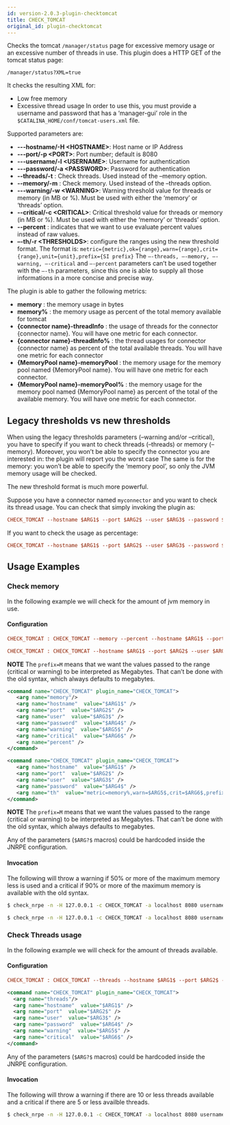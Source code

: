 ```yaml
---
id: version-2.0.3-plugin-checktomcat
title: CHECK_TOMCAT
original_id: plugin-checktomcat
---
```


Checks the tomcat `/manager/status` page for excessive memory usage or an excessive number of threads in use. This plugin does a HTTP GET of the tomcat status page:
```
/manager/status?XML=true
```
It checks the resulting XML for:

* Low free memory
* Excessive thread usage
In order to use this, you must provide a username and password that has a ‘manager-gui’ role in the `$CATALINA_HOME/conf/tomcat-users.xml` file.

Supported parameters are:

* **---hostname/-H <HOSTNAME\>**: Host name or IP Address
* **---port/-p <PORT\>**: Port number; default is 8080
* **---username/-l <USERNAME\>**: Username for authentication
* **---password/-a <PASSWORD\>**: Password for authentication
* **--threads/-t** : Check threads. Used instead of the –memory option.
* **--memory/-m** : Check memory. Used instead of the –threads option.
* **---warning/-w <WARNING\>**: Warning threshold value for threads or memory (in MB or %). Must be used with either the ‘memory’ or ‘threads’ option.
* **--critical/-c <CRITICAL\>**: Critical threshold value for threads or memory (in MB or %). Must be used with either the ‘memory’ or ‘threads’ option.
* **--percent** : indicates that we want to use evaluate percent values instead of raw values.
* **–-th/-r <THRESHOLDS\>**: configure the ranges using the new threshold format. The format is: `metric={metric},ok={range},warn={range},crit={range},unit={unit},prefix={SI prefix}`
The `–-threads, –-memory, –-warning, –-critical` and `–-percent` parameters can’t be used together with the `–-th` parameters, since this one is able to supply all those informations in a more concise and precise way.

The plugin is able to gather the following metrics:

* **memory** : the memory usage in bytes
* **memory%** : the memory usage as percent of the total memory available for tomcat
* **{connector name}-threadInfo** : the usage of threads for the connector {connector name}. You will have one metric for each connector.
* **{connector name}-threadInfo%** : the thread usages for connector {connector name} as percent of the total available threads. You will have one metric for each connector
* **{MemoryPool name}-memoryPool** : the memory usage for the memory pool named {MemoryPool name}. You will have one metric for each connector.
* **{MemoryPool name}-memoryPool%** : the memory usage for the memory pool named {MemoryPool name} as percent of the total of the available memory. You will have one metric for each connector.

## Legacy thresholds vs new thresholds
When using the legacy thresholds parameters (–warning and/or –critical), you have to specify if you want to check threads (–threads) or memory (–memory). Moreover, you won’t be able to specify the connector you are interested in: the plugin will report you the worst case The same is for the memory: you won’t be able to specify the ‘memory pool’, so only the JVM memory usage will be checked.

The new threshold format is much more powerful.

Suppose you have a connector named `myconnector` and you want to check its thread usage. You can check that simply invoking the plugin as:

```ini
CHECK_TOMCAT --hostname $ARG1$ --port $ARG2$ --user $ARG3$ --password $ARG4$ --th metric=myconnector-threadInfo,warn=80..inf,crit=90..inf
```
If you want to check the usage as percentage:
```ini
CHECK_TOMCAT --hostname $ARG1$ --port $ARG2$ --user $ARG3$ --password $ARG4$ --th metric=myconnector-threadInfo%,warn=80..inf,crit=90..inf
```
## Usage Examples
### Check memory
In the following example we will check for the amount of jvm memory in use.

#### Configuration
<!--DOCUSAURUS_CODE_TABS-->
<!-- INI (Old Threshold Syntax) -->
```ini
CHECK_TOMCAT : CHECK_TOMCAT --memory --percent --hostname $ARG1$ --port $ARG2$ --user $ARG3$ --password $ARG4$ --warning $ARG5$ --critical $ARG6$
```
<!-- INI (New Threshold Syntax) -->
```ini
CHECK_TOMCAT : CHECK_TOMCAT --hostname $ARG1$ --port $ARG2$ --user $ARG3$ --password $ARG4$ --th metric=memory%,warn=$ARG5$,crit=$ARG6$,prefix=M
```
**NOTE** The `prefix=M` means that we want the values passed to the range (critical or warning) to be interpreted as Megabytes. That can’t be done with the old syntax, which always defaults to megabytes.

<!-- XML (Old Threshold Syntax) -->
```xml
<command name="CHECK_TOMCAT" plugin_name="CHECK_TOMCAT">
   <arg name="memory"/>
   <arg name="hostname"  value="$ARG1$" />
   <arg name="port"  value="$ARG2$" />
   <arg name="user"  value="$ARG3$" />
   <arg name="password"  value="$ARG4$" />
   <arg name="warning"  value="$ARG5$" />
   <arg name="critical"  value="$ARG6$" />
   <arg name="percent" />
</command>
```
<!-- XML (New Threshold Syntax) -->
```xml
<command name="CHECK_TOMCAT" plugin_name="CHECK_TOMCAT">
   <arg name="hostname"  value="$ARG1$" />
   <arg name="port"  value="$ARG2$" />
   <arg name="user"  value="$ARG3$" />
   <arg name="password"  value="$ARG4$" />
   <arg name="th"  value="metric=memory%,warn=$ARG5$,crit=$ARG6$,prefix=M" />
</command>
```
**NOTE** The `prefix=M` means that we want the values passed to the range (critical or warning) to be interpreted as Megabytes. That can’t be done with the old syntax, which always defaults to megabytes.
<!--END_DOCUSAURUS_CODE_TABS-->

Any of the parameters (`$ARG?$` macros) could be hardcoded inside the JNRPE configuration.

#### Invocation

The following will throw a warning if 50% or more of the maximum memory less is used and a critical if 90% or more of the maximum memory is available with the old syntax.

<!--DOCUSAURUS_CODE_TABS-->
<!-- Old Syntax  -->
```bash
$ check_nrpe -n -H 127.0.0.1 -c CHECK_TOMCAT -a localhost 8080 username password 50: 90: 
```
<!-- New Syntax  -->
```bash
$ check_nrpe -n -H 127.0.0.1 -c CHECK_TOMCAT -a localhost 8080 username password 50..inf 90..inf 
```
<!--END_DOCUSAURUS_CODE_TABS-->

### Check Threads usage
In the following example we will check for the amount of threads available.

#### Configuration
<!--DOCUSAURUS_CODE_TABS-->
<!-- INI -->
```ini
CHECK_TOMCAT : CHECK_TOMCAT --threads --hostname $ARG1$ --port $ARG2$ --user $ARG3$ --password $ARG4$ --warning $ARG5$ --critical $ARG6$
```
<!-- XML -->
```xml
<command name="CHECK_TOMCAT" plugin_name="CHECK_TOMCAT">
  <arg name="threads"/>
  <arg name="hostname"  value="$ARG1$" />
  <arg name="port"  value="$ARG2$" />
  <arg name="user"  value="$ARG3$" />
  <arg name="password"  value="$ARG4$" />
  <arg name="warning"  value="$ARG5$" />
  <arg name="critical"  value="$ARG6$" />
</command>
```
<!--END_DOCUSAURUS_CODE_TABS-->

Any of the parameters (`$ARG?$` macros) could be hardcoded inside the JNRPE configuration.

#### Invocation
The following will throw a warning if there are 10 or less threads available and a critical if there are 5 or less availble threads.
```bash
$ check_nrpe -n -H 127.0.0.1 -c CHECK_TOMCAT -a localhost 8080 username password :10 :5  
```